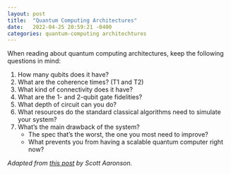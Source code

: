 ```yaml
---
layout: post
title:  "Quantum Computing Architectures"
date:   2022-04-25 20:59:21 -0400
categories: quantum-computing architechtures
---
```

When reading about quantum computing architectures, keep the following questions in mind:

1. How many qubits does it have? 
2. What are the coherence times? (T1 and T2)
3. What kind of connectivity does it have? 
4. What are the 1- and 2-qubit gate fidelities? 
5. What depth of circuit can you do? 
6. What resources do the standard classical algorithms need to simulate your system? 
7. What’s the main drawback of the system?
   - The spec that’s the worst, the one you most need to improve? 
   - What prevents you from having a scalable quantum computer right now? 

*Adapted from [this post](https://www.scottaaronson.com/blog/?p=4649) by Scott Aaronson.*